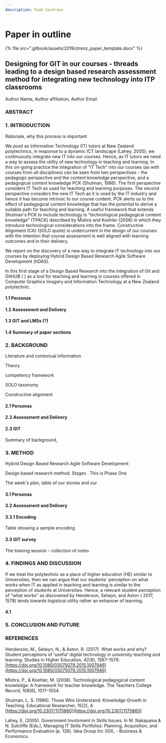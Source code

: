 ```yaml
---
description: Todd Cochrane
---
```


# Paper in outline

{% file src=".gitbook/assets/2019citrenz\_paper\_template.docx" %}

## Designing for GIT in our courses - threads leading to a design based research assessment method for integrating new technology into ITP classrooms

Author Name, Author affiliation, Author Email

### ABSTRACT

### 1. INTRODUCTION

Rationale, why this process is important

We posit as Information Technology \(IT\) tutors at New Zealand polytechnics, in response to a dynamic ICT landscape \(Lahey, 2005\), we continuously integrate new IT into our courses. Hence, as IT tutors we need a way to assess the utility of new technology in teaching and learning.   In this on-going practice the integration of "IT Tech"  into our courses \(as with courses from all disciplines\) can be seen from two perspectives - the pedagogic perspective and the content knowledge perspective, and a pedagogical content knowledge PCK \(Shulman, 1986\). The first perspective considers IT Tech as used for teaching and learning purposes. The second perspective considers the new IT Tech as it is used by the IT industry and hence it has become intrinsic to our course content. PCK alerts us to the effect of pedagogical content knowledge that has the potential to derive a suitable path for teaching and learning. A useful framework that extends Shulman's PCK to include technology is "technological pedagogical content knowledge" \(TPACK\) described by Mishra and Koehler \(2006\) in which they introduce technological considerations into the frame.  Constructive Alignment  \(CA\) \(SOLO quote\) is undercurrent in the design of our courses with the intention that course assessment is well aligned with learning outcomes and in their delivery. 



We report on the discovery of a new way to integrate IT technology into our courses by deploying Hybrid Design  Based Research Agile Software Development \(hDAS\). 

In this  first stage of a Design Based Research into the integration of Git and GitHUB \( \) as a tool for  teaching and learning in courses offered in Computer Graphics Imagery and Information Technology at a New Zealand polytechnic.



#### 1.1 Personas

#### 1.2 Assessment and Delivery

#### 1.3 GIT and LMSs \(?\)

#### 1.4 Summary of paper sections

### 2. BACKGROUND

Literature and contextual information

Theory

competency framework 

SOLO taxonomy 

Constructive alignment

#### 2.1 Personas

#### 2.2 Assessment and Delivery

#### 2.3 GIT

Summary of background, 

### 3. METHOD

Hybrid Design Based Research Agile Software Development 

Design based research method. Stages . This is Phase One

The week's plan, table of our stories and our  

#### 3.1 Personas

#### 3.2 Assessment and Delivery 

#### 3.2.1 Encoding

Table showing a sample encoding

#### 3.3 GIT survey 

The training session  - collection of notes

### 4. FINDINGS AND DISCUSSION

If we treat the polytechnic as a place of higher education \(HE\) similar to Universities, then we can argue that our students' perception on what works when IT as applied in teaching and learning is similar to the perception of students at Universities. Hence, a relevant student perception of "what works" as discovered by  Henderson, Selwyn, and Aston \( 2017, 1578\) tends towards logistical utility rather an enhancer of learning.

#### 4.1

### 5. CONCLUSION AND FUTURE

### REFERENCES

Henderson, M., Selwyn, N., & Aston, R. \(2017\). What works and why? Student perceptions of ‘useful’ digital technology in university teaching and learning. Studies in Higher Education, 42\(8\), 1567–1579. [https://doi.org/10.1080/03075079.2015.1007946](https://doi.org/10.1080/03075079.2015.1007946)

Mishra, P., & Koehler, M. \(2006\). Technological pedagogical content knowledge: A framework for teacher knowledge. The Teachers College Record, 108\(6\), 1017–1054.

Shulman, L. S. \(1986\). Those Who Understand: Knowledge Growth in Teaching. Educational Researcher, 15\(2\), 4. [https://doi.org/10.2307/1175860](https://doi.org/10.2307/1175860)

Lahey, E. \(2005\). Government Involvment in Skills Issues. In M. Nakayama & N. Sutcliffe \(Eds.\), Managing IT Skills Portfolios: Planning, Acquisition, and Performance Evaluation \(p. 126\). Idea Group Inc \(IGI\), - Business & Economics.





#### 



